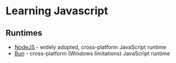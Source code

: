 # Learning Javascript

## Runtimes

- [NodeJS](https://nodejs.org/en) - widely adopted, cross-platform JavaScript runtime
- [Bun](https://bun.sh/docs) - cross-platform (Windows limitations) JavaScript runtime
